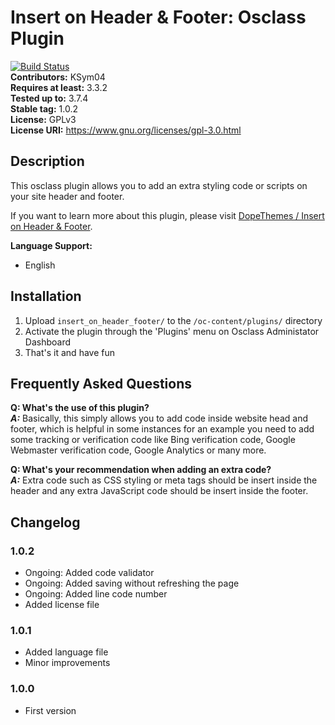 # Insert on Header & Footer: Osclass Plugin  
[![Build Status](https://travis-ci.org/KSym04/insert_on_header_footer.svg?branch=master)](https://travis-ci.org/KSym04/insert_on_header_footer)   
**Contributors:** KSym04  
**Requires at least:** 3.3.2  
**Tested up to:** 3.7.4  
**Stable tag:** 1.0.2  
**License:** GPLv3  
**License URI:** https://www.gnu.org/licenses/gpl-3.0.html  

## Description ##

This osclass plugin allows you to add an extra styling code or scripts on your site header and footer.

If you want to learn more about this plugin, please visit [DopeThemes / Insert on Header & Footer](https://www.dopethemes.com/plugins/insert-on-header-footer/ "DopeThemes / Insert on Header & Footer").

**Language Support:**   
* English

## Installation ##
1. Upload `insert_on_header_footer/` to the `/oc-content/plugins/` directory
2. Activate the plugin through the 'Plugins' menu on Osclass Administator Dashboard
3. That's it and have fun

## Frequently Asked Questions ##
**Q: What's the use of this plugin?**  
**_A:_** Basically, this simply allows you to add code inside website head and footer, which is helpful in some instances for an example you need to add some tracking or verification code like Bing verification code, Google Webmaster verification code, Google Analytics or many more.

**Q: What's your recommendation when adding an extra code?**  
**_A:_** Extra code such as CSS styling or meta tags should be insert inside the header and any extra JavaScript code should be insert inside the footer.  

## Changelog ##

### 1.0.2 ###
* Ongoing: Added code validator
* Ongoing: Added saving without refreshing the page
* Ongoing: Added line code number
* Added license file

### 1.0.1 ###
* Added language file
* Minor improvements

### 1.0.0 ###
* First version
